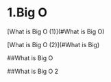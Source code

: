 # 1.Big O

[What is Big O (1)](#What is Big O)

[What is Big O (2)](#What is Big)



##What is Big O

##What is Big O 2

